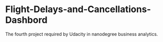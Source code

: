 # Flight-Delays-and-Cancellations-Dashbord
The fourth project required by Udacity in nanodegree business analytics.
